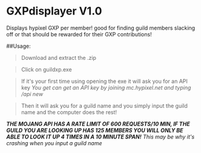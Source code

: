 # GXPdisplayer V1.0
Displays hypixel GXP per member! good for finding guild members slacking off or that should be rewarded for their GXP contributions!

##Usage:
>Download and extract the .zip

>Click on guildxp.exe

>If it's your first time using opening the exe it will ask you for an API key
*You get can get an API key by joining mc.hypixel.net and typing /api new*

>Then it will ask you for a guild name and you simply input the guild name and the computer does the rest!

***THE MOJANG API HAS A RATE LIMIT OF 600 REQUESTS/10 MIN, IF THE GUILD YOU ARE LOOKING UP HAS 125 MEMBERS YOU WILL ONLY BE ABLE TO LOOK IT UP 4 TIMES IN A 10 MINUTE SPAN!*** *This may be why it's crashing when you input a guild name*
